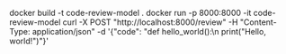 docker build -t code-review-model .
docker run -p 8000:8000 -it code-review-model
curl -X POST "http://localhost:8000/review" -H "Content-Type: application/json" -d '{"code": "def hello_world():\n    print(\"Hello, world!\")"}'
